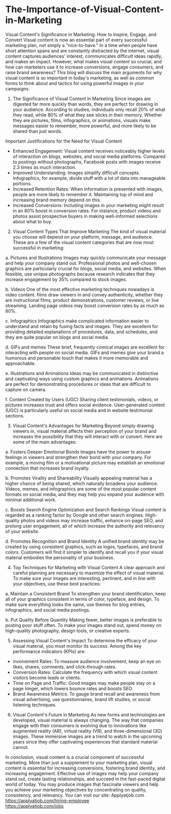 # The-Importance-of-Visual-Content-in-Marketing
Visual Content's Significance in Marketing: How to Inspire, Engage, and Convert
Visual content is now an essential part of every successful marketing plan, not simply a "nice-to-have." In a time when people have short attention spans and are constantly distracted by the internet, visual content captures audiences' interest, communicates difficult ideas rapidly, and makes an impact. However, what makes visual content so crucial, and how can marketers use it to increase conversions, engage consumers, and raise brand awareness? This blog will discuss the main arguments for why visual content is so important in today's marketing, as well as common forms to think about and tactics for using powerful images in your campaigns.

1. The Significance of Visual Content in Marketing
Since images are digested far more quickly than words, they are perfect for drawing in your audience. According to studies, individuals only recall 20% of what they read, while 80% of what they see sticks in their memory. Whether they are pictures, films, infographics, or animations, visuals make messages easier to remember, more powerful, and more likely to be shared than just words.

Important Justifications for the Need for Visual Content
- Enhanced Engagement: Visual content receives noticeably higher levels of interaction on blogs, websites, and social media platforms. Compared to postings without photographs, Facebook posts with images receive 2.3 times as much interaction.
- Improved Understanding: Images simplify difficult concepts. Infographics, for example, divide stuff with a lot of data into manageable portions.
- Increased Retention Rates: When information is presented with images, people are more likely to remember it. Maintaining top of mind and increasing brand memory depend on this.
- Increased Conversions: Including images in your marketing might result in an 80% boost in conversion rates. For instance, product videos and photos assist prospective buyers in making well-informed selections about what to buy.

2. Visual Content Types That Improve Marketing
The kind of visual material you choose will depend on your platform, message, and audience. These are a few of the visual content categories that are now most successful in marketing:

a. Pictures and Illustrations
Images may quickly communicate your message and help your company stand out. Professional photos and well-chosen graphics are particularly crucial for blogs, social media, and websites. When feasible, use unique photographs because research indicates that they increase engagement by 35% compared to stock images.

b. Videos
One of the most effective marketing techniques nowadays is video content. films draw viewers in and convey authenticity, whether they are instructional films, product demonstrations, customer reviews, or live streaming. Landing page videos may boost conversion rates by as much as 80%.

c. Infographics
Infographics make complicated information easier to understand and retain by fusing facts and images. They are excellent for providing detailed explanations of procedures, data, and schedules, and they are quite popular on blogs and social media.

d. GIFs and memes
These brief, frequently comical images are excellent for interacting with people on social media. GIFs and memes give your brand a humorous and personable touch that makes it more memorable and approachable.

e. Illustrations and Animations
Ideas may be communicated in distinctive and captivating ways using custom graphics and animations. Animations are perfect for demonstrating procedures or ideas that are difficult to capture on camera.

f. Content Created by Users (UGC)
Sharing client testimonials, videos, or pictures increases trust and offers social evidence. User-generated content (UGC) is particularly useful on social media and in website testimonial sections.

3. Visual Content's Advantages for Marketing
Beyond simply drawing viewers in, visual material affects their perception of your brand and increases the possibility that they will interact with or convert. Here are some of the main advantages:

a. Fosters Deeper Emotional Bonds
Images have the power to arouse feelings in viewers and strengthen their bond with your company. For example, a moving film or a motivational picture may establish an emotional connection that increases brand loyalty.

b. Promotes Virality and Shareability
Visually appealing material has a higher chance of being shared, which naturally broadens your audience. Videos, memes, and infographics are some of the most popular content formats on social media, and they may help you expand your audience with minimal additional work.

c. Boosts Search Engine Optimization and Search Rankings
Visual content is regarded as a ranking factor by Google and other search engines. High-quality photos and videos may increase traffic, enhance on-page SEO, and prolong user engagement, all of which increase the authority and relevancy of your website.

d. Promotes Recognition and Brand Identity
A unified brand identity may be created by using consistent graphics, such as logos, typefaces, and brand colors. Customers will find it simpler to identify and recall you if your visual material embodies the personality of your business.

4. Top Techniques for Marketing with Visual Content
A clear approach and careful planning are necessary to maximize the effect of visual material. To make sure your images are interesting, pertinent, and in line with your objectives, use these best practices:

a. Maintain a Consistent Brand
To strengthen your brand identification, keep all of your graphics consistent in terms of color, typeface, and design. To make sure everything looks the same, use themes for blog entries, infographics, and social media postings.

b. Put Quality Before Quantity
Making fewer, better images is preferable to posting poor stuff often. To make your images stand out, spend money on high-quality photography, design tools, or creative experts.

5. Assessing Visual Content's Impact
To determine the efficacy of your visual material, you must monitor its success. Among the key performance indicators (KPIs) are:

- involvement Rates: To measure audience involvement, keep an eye on likes, shares, comments, and click-through rates.
- Conversion Rates: Calculate the frequency with which visual content visitors become leads or clients.
- Time on Page and Traffic: Good images may make people stay on a page longer, which lowers bounce rates and boosts SEO.
- Brand Awareness Metrics: To gauge brand recall and awareness from visual advertising, use questionnaires, brand lift studies, or social listening techniques.

6. Visual Content's Future in Marketing
As new forms and technologies are developed, visual material is always changing. The way that companies engage with their consumers is evolving due to innovations like augmented reality (AR), virtual reality (VR), and three-dimensional (3D) images. These immersive images are a trend to watch in the upcoming years since they offer captivating experiences that standard material cannot.

In conclusion, visual content is a crucial component of successful marketing.
More than just a supplement to your marketing plan, visual content is essential for increasing conversions, fostering brand identity, and increasing engagement. Effective use of images may help your company stand out, create lasting relationships, and succeed in the fast-paced digital world of today. You may produce images that fascinate viewers and help you achieve your marketing objectives by concentrating on quality, consistency, and relevancy.
You can visit our site: Applyatjob.com<br>
 https://applyatjob.com/hiring-employee<br>
https://applyatjob.com/jobs
